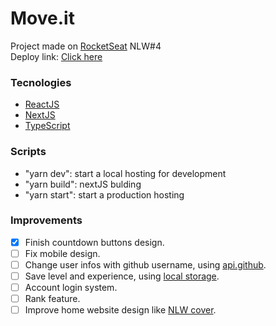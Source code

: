 # Move.it

Project made on [RocketSeat](https://rocketseat.com.br/) NLW#4 <br>
Deploy link: [Click here](https://moveit-nlw-fabriciolinhares.vercel.app/)

### Tecnologies

- [ReactJS](https://reactjs.org/)
- [NextJS](https://nextjs.org/)
- [TypeScript](https://www.typescriptlang.org/)

### Scripts

- "yarn dev": start a local hosting for development
- "yarn build": nextJS bulding
- "yarn start": start a production hosting

### Improvements

- [x] Finish countdown buttons design.
- [ ] Fix mobile design.
- [ ] Change user infos with github username, using [api.github](https://api.github.com/users/FabricioLinhares).
- [ ] Save level and experience, using [local storage](https://developer.mozilla.org/pt-BR/docs/Web/API/Storage).
- [ ] Account login system.
- [ ] Rank feature.
- [ ] Improve home website design like [NLW cover](https://www.figma.com/file/gmKGiFg38f19ScNpPaw6tq/Move.it-1.0-(Copy)?node-id=2%3A3).
